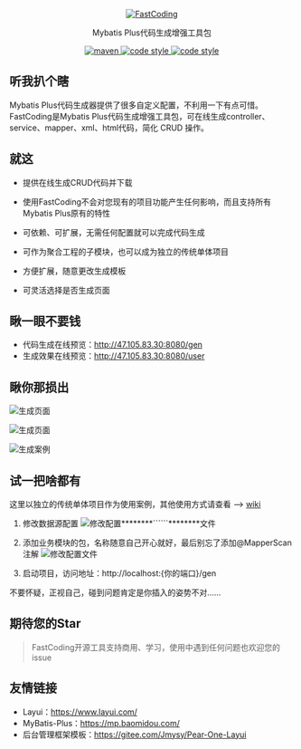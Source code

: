 <p align="center">
  <a href="https://github.com/baomidou/mybatis-plus">
   <img alt="FastCoding" src="https://images.gitee.com/uploads/images/2020/0321/161606_4f8166b1_4915666.png">
  </a>
</p>

<p align="center">
  Mybatis Plus代码生成增强工具包
</p>

<p align="center">
  <a href="http://spring.io/projects/spring-boot">
    <img alt="maven" src="https://img.shields.io/badge/spring--boot-2.2.5-green.svg?style=flat-square">
  </a>

  <a href="https://mp.baomidou.com/">
    <img alt="code style" src="https://img.shields.io/badge/mybatis--plus-3.3.0-blue.svg?style=flat-square">
  </a>
  
  <a href="https://www.layui.com/">
    <img alt="code style" src="https://img.shields.io/badge/layui-2.5.6-blue.svg?style=flat-square">
  </a>
</p>

## 听我扒个瞎

Mybatis Plus代码生成器提供了很多自定义配置，不利用一下有点可惜。
FastCoding是Mybatis Plus代码生成增强工具包，可在线生成controller、service、mapper、xml、html代码，简化 CRUD 操作。

## 就这

- 提供在线生成CRUD代码并下载

- 使用FastCoding不会对您现有的项目功能产生任何影响，而且支持所有Mybatis Plus原有的特性

- 可依赖、可扩展，无需任何配置就可以完成代码生成

- 可作为聚合工程的子模块，也可以成为独立的传统单体项目

- 方便扩展，随意更改生成模板

- 可灵活选择是否生成页面

## 瞅一眼不要钱

- 代码生成在线预览：http://47.105.83.30:8080/gen
- 生成效果在线预览：http://47.105.83.30:8080/user

## 瞅你那损出

![生成页面](https://images.gitee.com/uploads/images/2020/0322/170955_df5c5c61_4915666.png)

![生成页面](https://images.gitee.com/uploads/images/2020/0322/171211_4e959315_4915666.png)

![生成案例](https://images.gitee.com/uploads/images/2020/0322/171639_98b98e7f_4915666.png)


## 试一把啥都有

这里以独立的传统单体项目作为使用案例，其他使用方式请查看 --> [wiki](https://gitee.com/bestfan1019/FastCoding/wikis/Home)
1. 修改数据源配置
![修改配置```********``````********```文件](https://images.gitee.com/uploads/images/2020/0322/172955_e79d5bb1_4915666.png)

2. 添加业务模块的包，名称随意自己开心就好，最后别忘了添加@MapperScan注解
![修改配置文件](https://images.gitee.com/uploads/images/2020/0322/173358_11d50e8c_4915666.png)

3. 启动项目，访问地址：http://localhost:{你的端口}/gen

不要怀疑，正视自己，碰到问题肯定是你插入的姿势不对……

## 期待您的Star

> FastCoding开源工具支持商用、学习，使用中遇到任何问题也欢迎您的issue


## 友情链接
- Layui：https://www.layui.com/
- MyBatis-Plus：https://mp.baomidou.com/
- 后台管理框架模板：https://gitee.com/Jmysy/Pear-One-Layui


